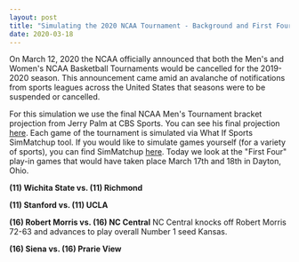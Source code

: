 ```yaml
---
layout: post
title: "Simulating the 2020 NCAA Tournament - Background and First Four"
date: 2020-03-18
---
```


On March 12, 2020 the NCAA officially announced that both the Men's and Women's NCAA Basketball Tournaments would be cancelled for the 2019-2020 season. 
This announcement came amid an avalanche of notifications from sports leagues across the United States that seasons were to be suspended or cancelled. 

For this simulation we use the final NCAA Men's Tournament bracket projection from Jerry Palm at CBS Sports. You can see his final projection [here](https://www.cbssports.com/college-basketball/bracketology/). 
Each game of the tournament is simulated via What If Sports SimMatchup tool. If you would like to simulate games yourself (for a variety of sports), you can find SimMatchup [here](https://www.whatifsports.com/ncaab/).
Today we look at the "First Four" play-in games that would have taken place March 17th and 18th in Dayton, Ohio. 

**(11) Wichita State vs. (11) Richmond**

**(11) Stanford vs. (11) UCLA**

**(16) Robert Morris vs. (16) NC Central**
NC Central knocks off Robert Morris 72-63 and advances to play overall Number 1 seed Kansas.  

**(16) Siena vs. (16) Prarie View**
